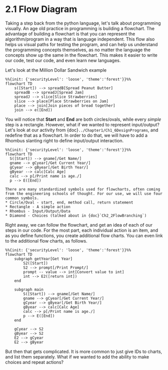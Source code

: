 # 2.1 Flow Diagram

Taking a step back from the python language, let's talk about programming visually. An age old practice in programming is building a flowchart. The advantage of building a flowchart is that you can represent the algorithm/program in a way that is language independent. This flow also helps us visual paths for testing the program, and can help us understand the programming concepts themselves, as no  matter the language the concepts show up the same in the flowchart. This makes it easier to write our code, test our code, and even learn new languages. 

Let's look at the Million Dollar Sandwich example


```{mermaid}
%%{init: {'securityLevel': 'loose', 'theme':'forest'}}%%
flowchart TD
    s([Start]) --> spreadB[Spread Peanut Butter]
    spreadB --> spreadJ[Spread Jam]
    spreadJ --> slice[Slice Strawberries]
    slice --> place[Place Strawberries on Jam]
    place --> join[Join pieces of bread together]
    join --> e([End])
```


You will notice that **Start** and **End** are both circles/ovals, while every *simple* step is a rectangle. However, what if we wanted to represent input/output? Let's look at our activity from {doc}`../Chapter1/Ch1_6DesignPrograms`, and redefine that as a flowchart. In order to do that, we will have to add a Rhombus slanting right to define input/output interaction. 

```{mermaid}
%%{init: {'securityLevel': 'loose', 'theme':'forest'}}%%
flowchart TD
  S([Start]) --> gname[/Get Name/]
  gname --> gCyear[/Get Current Year/]
  gCyear --> gByear[/Get Birth Year/]
  gByear --> calc[Calc Age]
  calc --> p[/Print name is age./]
  p --> E([End])
```
```{important}
There are many standardized symbols used for flowcharts, often coming from the engineering schools of thought. For our use, we will use four common symbols.
* Circle/Oval - start, end, method call, return statement
* Rectangle - A simple action
* Rhombus - Input/Output/Data
* Diamond - Choices (talked about in {doc}`Ch2_2FlowBranching`)
```

Right away, we can follow the flowchart, and get an idea of each of our steps in our code. For the most part, each individual action is an item, and as you define functions, you create additional flow charts. You can even link to the additional flow charts, as follows.

```{mermaid}
%%{init: {'securityLevel': 'loose', 'theme':'forest'}}%%
flowchart TD
    subgraph getYear[Get Year]
        S2([Start])
        S2 --> prompt[/Print Prompt/]
        prompt -- value --> int[Convert value to int]
        int --> E2([return int])
    end
   
    subgraph main
        S([Start]) --> gname[/Get Name/]
        gname --> gCyear[/Get Current Year/]
        gCyear --> gByear[/Get Birth Year/]
        gByear --> calc[Calc Age]
        calc --> p[/Print name is age./]
        p --> E([End])
    end
   
    gCyear --> S2
    gByear --> S2
    E2 --> gCyear
    E2 --> gByear
```

But then that gets complicated. It is more common to just give IDs to charts, and list them separately. What if we wanted to add the ability to make choices and repeat actions?
